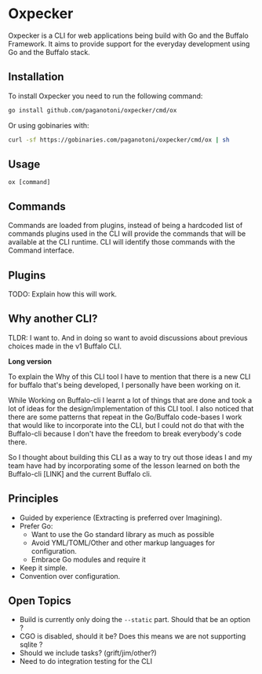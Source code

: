 # Oxpecker

Oxpecker is a CLI for web applications being build with Go and the Buffalo Framework. It aims to provide support for the everyday development using Go and the Buffalo stack.

## Installation

To install Oxpecker you need to run the following command:

```sh
go install github.com/paganotoni/oxpecker/cmd/ox
```

Or using gobinaries with:

```sh
curl -sf https://gobinaries.com/paganotoni/oxpecker/cmd/ox | sh
```

## Usage

```
ox [command]
```

## Commands

Commands are loaded from plugins, instead of being a hardcoded list of commands plugins used in the CLI will provide the commands that will be available at the CLI runtime. CLI will identify those commands with the Command interface.

## Plugins

TODO: Explain how this will work.

## Why another CLI?

TLDR: I want to. And in doing so want to avoid discussions about previous choices made in the v1 Buffalo CLI.

**Long version**

To explain the Why of this CLI tool I have to mention that there is a new CLI for buffalo that's being developed, I personally have been working on it.

While Working on Buffalo-cli I learnt a lot of things that are done and took a lot of ideas for the design/implementation of this CLI tool. I also noticed that there are some patterns that repeat in the Go/Buffalo code-bases I work that would like to incorporate into the CLI, but I could not do that with the Buffalo-cli because I don't have the freedom to break everybody's code there.

So I thought about building this CLI as a way to try out those ideas I and my team have had by incorporating some of the lesson learned on both the Buffalo-cli [LINK] and the current Buffalo cli.

## Principles

- Guided by experience (Extracting is preferred over Imagining).
- Prefer Go: 
    - Want to use the Go standard library as much as possible
    - Avoid YML/TOML/Other and other markup languages for configuration.
    - Embrace Go modules and require it
- Keep it simple.
- Convention over configuration.

## Open Topics

- Build is currently only doing the `--static` part. Should that be an option ?
- CGO is disabled, should it be? Does this means we are not supporting sqlite ?
- Should we include tasks? (grift/jim/other?)
- Need to do integration testing for the CLI

